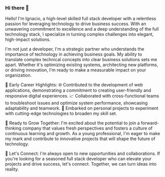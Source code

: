 ### Hi there 👋

Hello! I'm Ignacio, a high-level skilled full stack developer with a relentless passion for leveraging technology to drive business success. With an unwavering commitment to excellence and a deep understanding of the full technology stack, I specialize in turning complex challenges into elegant, high-impact solutions.

I'm not just a developer, I'm a strategic partner who understands the importance of technology in achieving business goals. My ability to translate complex technical concepts into clear business solutions sets me apart. Whether it's optimizing existing systems, architecting new platforms, or driving innovation, I'm ready to make a measurable impact on your organization.

💼 Early Career Highlights:
🌐 Contributed to the development of web applications, demonstrating a commitment to creating user-friendly and responsive digital experiences.
📈 Collaborated with cross-functional teams to troubleshoot issues and optimize system performance, showcasing adaptability and teamwork.
🚀 Embarked on personal projects to experiment with cutting-edge technologies to broaden my skill set.

🌟 Ready to Grow Together:
I'm excited about the potential to join a forward-thinking company that values fresh perspectives and fosters a culture of continuous learning and growth. As a young professional, I'm eager to make my mark and contribute to innovative projects that will shape the future of technology.

🌟 Let's Connect:
I'm always open to new opportunities and collaborations. If you're looking for a seasoned full stack developer who can elevate your projects and drive success, let's connect. Together, we can turn ideas into reality.

<!--
**3003mgf/3003mgf** is a ✨ _special_ ✨ repository because its `README.md` (this file) appears on your GitHub profile.

Here are some ideas to get you started:

- 🔭 I’m currently working on ...
- 🌱 I’m currently learning ...
- 👯 I’m looking to collaborate on ...
- 🤔 I’m looking for help with ...
- 💬 Ask me about ...
- 📫 How to reach me: ...
- 😄 Pronouns: ...
- ⚡ Fun fact: ...
-->
